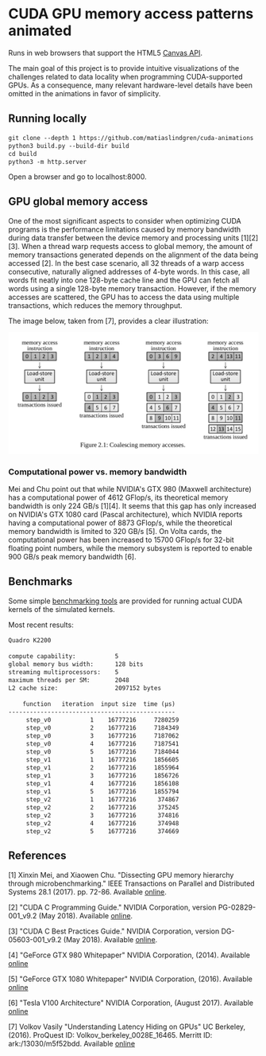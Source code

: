 # CUDA GPU memory access patterns animated

Runs in web browsers that support the HTML5 [Canvas API](https://developer.mozilla.org/en-US/docs/Web/API/Canvas_API).

The main goal of this project is to provide intuitive visualizations of the challenges related to data locality when programming CUDA-supported GPUs.
As a consequence, many relevant hardware-level details have been omitted in the animations in favor of simplicity.

## Running locally

```
git clone --depth 1 https://github.com/matiaslindgren/cuda-animations
python3 build.py --build-dir build
cd build
python3 -m http.server
```
Open a browser and go to localhost:8000.

## GPU global memory access

One of the most significant aspects to consider when optimizing CUDA programs is the performance limitations caused by memory bandwidth during data transfer between the device memory and processing units [1][2][3].
When a thread warp requests access to global memory, the amount of memory transactions generated depends on the alignment of the data being accessed [2].
In the best case scenario, all 32 threads of a warp access consecutive, naturally aligned addresses of 4-byte words.
In this case, all words fit neatly into one 128-byte cache line and the GPU can fetch all words using a single 128-byte memory transaction.
However, if the memory accesses are scattered, the GPU has to access the data using multiple transactions, which reduces the memory throughput.

The image below, taken from [7], provides a clear illustration:

![Coalescing memory accesses](img/coalescing_mem_access.png "Coalescing memory accesses [7]")


### Computational power vs. memory bandwidth

Mei and Chu point out that while NVIDIA's GTX 980 (Maxwell architecture) has a computational power of 4612 GFlop/s, its theoretical memory bandwidth is only 224 GB/s [1][4].
It seems that this gap has only increased on NVIDIA's GTX 1080 card (Pascal architecture), which NVIDIA reports having a computational power of 8873 GFlop/s, while the theoretical memory bandwidth is limited to 320 GB/s [5].
On Volta cards, the computational power has been increased to 15700 GFlop/s for 32-bit floating point numbers, while the memory subsystem is reported to enable 900 GB/s peak memory bandwidth [6].

## Benchmarks

Some simple [benchmarking tools](cuda) are provided for running actual CUDA kernels of the simulated kernels.

Most recent results:
```
Quadro K2200

compute capability:           5
global memory bus width:      128 bits
streaming multiprocessors:    5
maximum threads per SM:       2048
L2 cache size:                2097152 bytes

    function   iteration  input size  time (μs)
-----------------------------------------------
     step_v0           1    16777216     7280259
     step_v0           2    16777216     7184349
     step_v0           3    16777216     7187062
     step_v0           4    16777216     7187541
     step_v0           5    16777216     7184044
     step_v1           1    16777216     1856605
     step_v1           2    16777216     1855964
     step_v1           3    16777216     1856726
     step_v1           4    16777216     1856108
     step_v1           5    16777216     1855794
     step_v2           1    16777216      374867
     step_v2           2    16777216      375245
     step_v2           3    16777216      374816
     step_v2           4    16777216      374948
     step_v2           5    16777216      374669
```

## References

[1] Xinxin Mei, and Xiaowen Chu.
"Dissecting GPU memory hierarchy through microbenchmarking."
IEEE Transactions on Parallel and Distributed Systems 28.1 (2017). pp. 72-86.
Available [online](https://arxiv.org/abs/1509.02308).

[2] "CUDA C Programming Guide."
NVIDIA Corporation, version PG-02829-001_v9.2 (May 2018).
Available [online](https://docs.nvidia.com/cuda/cuda-c-programming-guide/index.html).

[3] "CUDA C Best Practices Guide."
NVIDIA Corporation, version DG-05603-001_v9.2 (May 2018).
Available [online](https://docs.nvidia.com/cuda/cuda-c-best-practices-guide/index.html).

[4] "GeForce GTX 980 Whitepaper"
NVIDIA Corporation, (2014).
Available [online](https://international.download.nvidia.com/geforce-com/international/pdfs/GeForce_GTX_980_Whitepaper_FINAL.PDF)

[5] "GeForce GTX 1080 Whitepaper"
NVIDIA Corporation, (2016).
Available [online](https://international.download.nvidia.com/geforce-com/international/pdfs/GeForce_GTX_1080_Whitepaper_FINAL.pdf)

[6] "Tesla V100 Architecture"
NVIDIA Corporation, (August 2017).
Available [online](https://images.nvidia.com/content/volta-architecture/pdf/volta-architecture-whitepaper.pdf)

[7] Volkov Vasily
"Understanding Latency Hiding on GPUs"
UC Berkeley, (2016).
ProQuest ID: Volkov_berkeley_0028E_16465. Merritt ID: ark:/13030/m5f52bdd.
Available [online](https://escholarship.org/uc/item/1wb7f3h4)
